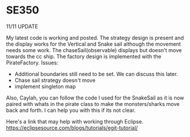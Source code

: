 # SE350

11/11 UPDATE

My latest code is working and posted. 
The strategy design is present and the display works for the Vertical and Snake sail although the movement needs some work. The chaseSail(observable) displays but doesn't move towards the cc ship. 
The factory design is implemented with the PirateFactory.
Issues:
- Additional boundaries still need to be set. We can discuss this later.
- Chase sail strategy doesn't move
- implement singleton map

Also, Caylah, you can follow the code I used for the SnakeSail as it is now paired with whats in the pirate class to make the monsters/sharks move back and forth. I can help you with this if its not clear.

Here's a link that may help with working through Eclipse.
https://eclipsesource.com/blogs/tutorials/egit-tutorial/
